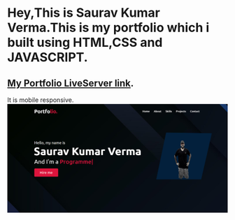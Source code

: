 # Hey,This is Saurav Kumar Verma.This is my portfolio which i built using **HTML,CSS and JAVASCRIPT.**
[My Portfolio LiveServer link](https://saurav-verma-portfolio.netlify.app).
---
It is mobile responsive.
![error](./images/MyPortfolio.png)
